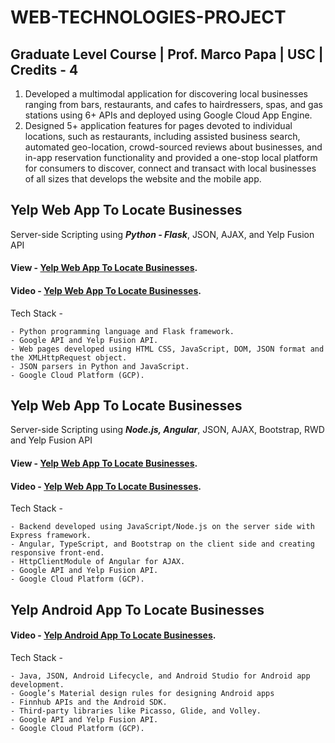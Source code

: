 # WEB-TECHNOLOGIES-PROJECT

## Graduate Level Course | Prof. Marco Papa | USC | Credits - 4

1. Developed a multimodal application for discovering local businesses ranging from bars, restaurants, and cafes to hairdressers, spas, and gas stations using 6+ APIs and deployed using Google Cloud App Engine.
2. Designed 5+ application features for pages devoted to individual locations, such as restaurants, including assisted business search, automated geo-location, crowd-sourced reviews about businesses, and in-app reservation functionality and provided a one-stop local platform for consumers to discover, connect and transact with local businesses of all sizes that develops the website and the mobile app.

## Yelp Web App To Locate Businesses

Server-side Scripting using ***Python - Flask***, JSON, AJAX, and Yelp Fusion API

#### View - [Yelp Web App To Locate Businesses](https://myfirstpython-2302223390.wl.r.appspot.com/).
#### Video - [Yelp Web App To Locate Businesses](https://youtu.be/0QZrZI6FZAE).

Tech Stack -
```
- Python programming language and Flask framework.
- Google API and Yelp Fusion API.
- Web pages developed using HTML CSS, JavaScript, DOM, JSON format and the XMLHttpRequest object.
- JSON parsers in Python and JavaScript.
- Google Cloud Platform (GCP).
```
####

## Yelp Web App To Locate Businesses

Server-side Scripting using ***Node.js, Angular***, JSON, AJAX, Bootstrap, RWD and Yelp Fusion API

#### View - [Yelp Web App To Locate Businesses](https://myfirstnode-2302223390.wl.r.appspot.com/search).
#### Video - [Yelp Web App To Locate Businesses](https://youtu.be/1xdRXYCutRE).

Tech Stack -
```
- Backend developed using JavaScript/Node.js on the server side with Express framework.
- Angular, TypeScript, and Bootstrap on the client side and creating responsive front-end.
- HttpClientModule of Angular for AJAX.
- Google API and Yelp Fusion API.
- Google Cloud Platform (GCP).
```
####

## Yelp Android App To Locate Businesses

#### Video - [Yelp Android App To Locate Businesses](https://youtu.be/-0njqahhnxI).

Tech Stack -
```
- Java, JSON, Android Lifecycle, and Android Studio for Android app development.
- Google’s Material design rules for designing Android apps
- Finnhub APIs and the Android SDK.
- Third-party libraries like Picasso, Glide, and Volley.
- Google API and Yelp Fusion API.
- Google Cloud Platform (GCP).
```

